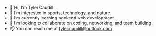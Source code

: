 - 👋 Hi, I’m Tyler Caudill
- 👀 I’m interested in sports, technology, and nature
- 🌱 I’m currently learning backend web development
- 💞️ I’m looking to collaborate on coding, networking, and team building
- 📫 You can reach me at tyler.caudill@outlook.com

<!---
TeeCaud/TeeCaud is a ✨ special ✨ repository because its `README.md` (this file) appears on your GitHub profile.
You can click the Preview link to take a look at your changes.
--->
